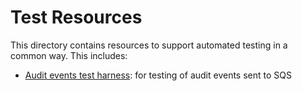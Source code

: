 # Test Resources

This directory contains resources to support automated testing in a common way. This includes:
- [Audit events test harness](audit-events-test-harness/README.md): for testing of audit events sent to SQS

